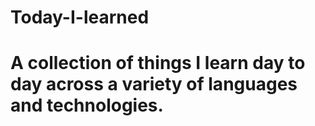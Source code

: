 # Today-I-learned

# A collection of things I learn day to day across a variety of languages and technologies.
